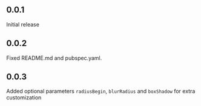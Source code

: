 ## 0.0.1

Initial release

## 0.0.2

Fixed README.md and pubspec.yaml.

## 0.0.3

Added optional parameters `radiusBegin`, `blurRadius` and `boxShadow` for extra customization
